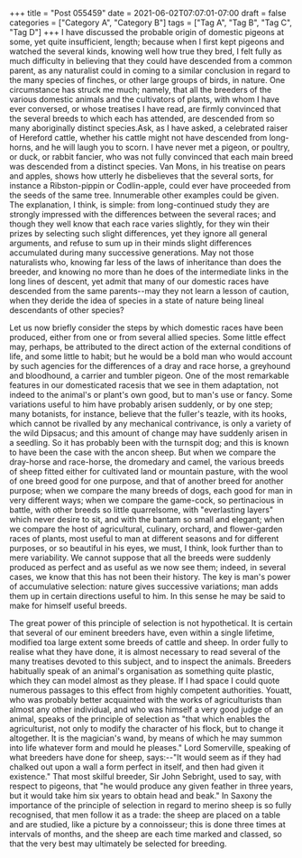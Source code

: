+++
title = "Post 055459"
date = 2021-06-02T07:07:01-07:00
draft = false
categories = ["Category A", "Category B"]
tags = ["Tag A", "Tag B", "Tag C", "Tag D"]
+++
I have discussed the probable origin of domestic pigeons at some, yet quite insufficient, length; because when I first kept pigeons and watched the several kinds, knowing well how true they bred, I felt fully as much difficulty in believing that they could have descended from a common parent, as any naturalist could in coming to a similar conclusion in regard to the many species of finches, or other large groups of birds, in nature. One circumstance has struck me much; namely, that all the breeders of the various domestic animals and the cultivators of plants, with whom I have ever conversed, or whose treatises I have read, are firmly convinced that the several breeds to which each has attended, are descended from so many aboriginally distinct species.Ask, as I have asked, a celebrated raiser of Hereford cattle, whether his cattle might not have descended from long-horns, and he will laugh you to scorn. I have never met a pigeon, or poultry, or duck, or rabbit fancier, who was not fully convinced that each main breed was descended from a distinct species. Van Mons, in his treatise on pears and apples, shows how utterly he disbelieves that the several sorts, for instance a Ribston-pippin or Codlin-apple, could ever have proceeded from the seeds of the same tree. Innumerable other examples could be given. The explanation, I think, is simple: from long-continued study they are strongly impressed with the differences between the several races; and though they well know that each race varies slightly, for they win their prizes by selecting such slight differences, yet they ignore all general arguments, and refuse to sum up in their minds slight differences accumulated during many successive generations. May not those naturalists who, knowing far less of the laws of inheritance than does the breeder, and knowing no more than he does of the intermediate links in the long lines of descent, yet admit that many of our domestic races have descended from the same parents--may they not learn a lesson of caution, when they deride the idea of species in a state of nature being lineal descendants of other species?

Let us now briefly consider the steps by which domestic races have been produced, either from one or from several allied species. Some little effect may, perhaps, be attributed to the direct action of the external conditions of life, and some little to habit; but he would be a bold man who would account by such agencies for the differences of a dray and race horse, a greyhound and bloodhound, a carrier and tumbler pigeon. One of the most remarkable features in our domesticated racesis that we see in them adaptation, not indeed to the animal's or plant's own good, but to man's use or fancy. Some variations useful to him have probably arisen suddenly, or by one step; many botanists, for instance, believe that the fuller's teazle, with its hooks, which cannot be rivalled by any mechanical contrivance, is only a variety of the wild Dipsacus; and this amount of change may have suddenly arisen in a seedling. So it has probably been with the turnspit dog; and this is known to have been the case with the ancon sheep. But when we compare the dray-horse and race-horse, the dromedary and camel, the various breeds of sheep fitted either for cultivated land or mountain pasture, with the wool of one breed good for one purpose, and that of another breed for another purpose; when we compare the many breeds of dogs, each good for man in very different ways; when we compare the game-cock, so pertinacious in battle, with other breeds so little quarrelsome, with "everlasting layers" which never desire to sit, and with the bantam so small and elegant; when we compare the host of agricultural, culinary, orchard, and flower-garden races of plants, most useful to man at different seasons and for different purposes, or so beautiful in his eyes, we must, I think, look further than to mere variability. We cannot suppose that all the breeds were suddenly produced as perfect and as useful as we now see them; indeed, in several cases, we know that this has not been their history. The key is man's power of accumulative selection: nature gives successive variations; man adds them up in certain directions useful to him. In this sense he may be said to make for himself useful breeds.

The great power of this principle of selection is not hypothetical. It is certain that several of our eminent breeders have, even within a single lifetime, modified toa large extent some breeds of cattle and sheep. In order fully to realise what they have done, it is almost necessary to read several of the many treatises devoted to this subject, and to inspect the animals. Breeders habitually speak of an animal's organisation as something quite plastic, which they can model almost as they please. If I had space I could quote numerous passages to this effect from highly competent authorities. Youatt, who was probably better acquainted with the works of agriculturists than almost any other individual, and who was himself a very good judge of an animal, speaks of the principle of selection as "that which enables the agriculturist, not only to modify the character of his flock, but to change it altogether. It is the magician's wand, by means of which he may summon into life whatever form and mould he pleases." Lord Somerville, speaking of what breeders have done for sheep, says:--"It would seem as if they had chalked out upon a wall a form perfect in itself, and then had given it existence." That most skilful breeder, Sir John Sebright, used to say, with respect to pigeons, that "he would produce any given feather in three years, but it would take him six years to obtain head and beak." In Saxony the importance of the principle of selection in regard to merino sheep is so fully recognised, that men follow it as a trade: the sheep are placed on a table and are studied, like a picture by a connoisseur; this is done three times at intervals of months, and the sheep are each time marked and classed, so that the very best may ultimately be selected for breeding.
